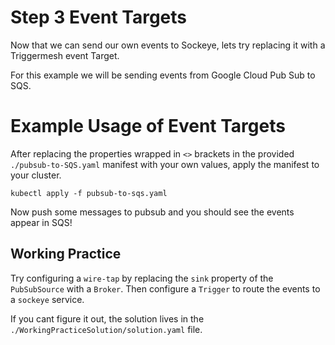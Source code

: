 # Step 3 Event Targets

Now that we can send our own events to Sockeye, lets try replacing it with a Triggermesh event Target.

For this example we will be sending events from Google Cloud Pub Sub to SQS.

# Example Usage of Event Targets

After replacing the properties wrapped in `<>` brackets in the provided `./pubsub-to-SQS.yaml` manifest with your own values, apply the manifest to your cluster.

```
kubectl apply -f pubsub-to-sqs.yaml
```

Now push some messages to pubsub and you should see the events appear in SQS!

## Working Practice

Try configuring a `wire-tap` by replacing the `sink` property of the `PubSubSource` with a `Broker`. Then configure a `Trigger` to route the events to a `sockeye` service.

If you cant figure it out, the solution lives in the `./WorkingPracticeSolution/solution.yaml` file.

